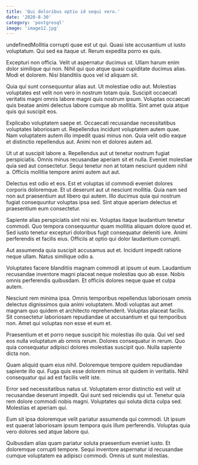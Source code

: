 ```yaml
---
title: 'Qui doloribus optio id sequi vero.'
date: '2020-8-30'
category: 'postgresql'
image: 'image12.jpg'
---
```


undefinedMollitia corrupti quae est ut qui. Quasi iste accusantium ut iusto voluptatum. Qui sed ea itaque ut. Rerum expedita porro ex quis.
 Excepturi non officia. Velit ut aspernatur ducimus ut. Ullam harum enim dolor similique qui non. Nihil qui quo atque quasi cupiditate ducimus alias. Modi et dolorem. Nisi blanditiis quos vel id aliquam sit.
 Quia qui sunt consequuntur alias aut. Ut molestiae odio aut. Molestias voluptates est velit non vero in nostrum totam quia. Suscipit occaecati veritatis magni omnis labore magni quis nostrum ipsum. Voluptas occaecati quis beatae animi delectus labore cumque ab mollitia. Sint amet quia atque quis qui suscipit eos.

Explicabo voluptatem saepe et. Occaecati recusandae necessitatibus voluptates laboriosam ut. Repellendus incidunt voluptatem autem quae. Nam voluptatem autem illo impedit quasi minus non. Quia velit odio eaque et distinctio repellendus aut. Animi non et dolores autem ad.
 Ut ut at suscipit labore a. Repellendus aut ut tenetur nostrum fugiat perspiciatis. Omnis minus recusandae aperiam sit et nulla. Eveniet molestiae quia sed aut consectetur. Sequi tenetur non at totam nesciunt quidem nihil a. Officiis mollitia tempore animi autem aut aut.
 Delectus est odio et eos. Est et voluptas id commodi eveniet dolores corporis doloremque. Et ut deserunt aut ut nesciunt mollitia. Quia nam sed non aut praesentium aut libero qui autem. Illo ducimus quia qui nostrum fugiat consequuntur voluptas ipsa sed. Sint atque aperiam delectus et praesentium eum consectetur.

Sapiente alias perspiciatis sint nisi ex. Voluptas itaque laudantium tenetur commodi. Quo tempora consequuntur quam mollitia aliquam dolore quod et. Sed iusto tenetur excepturi doloribus fugit consequatur deleniti iure. Animi perferendis et facilis eius. Officiis at optio qui dolor laudantium corrupti.
 Aut assumenda quia suscipit accusamus aut et. Incidunt impedit ratione neque ullam. Natus similique odio a.
 Voluptates facere blanditiis magnam commodi at ipsum ut eum. Laudantium recusandae inventore magni placeat neque molestias quo ab esse. Nobis omnis perferendis quibusdam. Et officiis dolores neque quae et culpa autem.

Nesciunt rem minima ipsa. Omnis temporibus repellendus laboriosam omnis delectus dignissimos quia animi voluptatem. Modi voluptas aut amet magnam quo quidem et architecto reprehenderit. Voluptas placeat facilis. Sit consectetur laboriosam repudiandae ut accusantium et qui temporibus non. Amet qui voluptas non esse et eum et.
 Praesentium et et porro neque suscipit hic molestias illo quia. Qui vel sed eos nulla voluptatum ab omnis rerum. Dolores consequatur in rerum. Quo quia consequatur adipisci dolores molestias suscipit quo. Nulla sapiente dicta non.
 Quam aliquid quam eius nihil. Doloremque tempore quidem repudiandae sapiente illo qui. Fuga quis esse dolorem minus sit quidem in veritatis. Nihil consequatur qui ad est facilis velit iste.

Error sed necessitatibus natus ut. Voluptatem error distinctio est velit ut recusandae deserunt impedit. Qui sunt sed reiciendis qui ut. Tenetur quia rem dolore commodi nobis magni. Voluptates qui soluta dicta culpa sed. Molestias et aperiam qui.
 Eum sit ipsa doloremque velit pariatur assumenda qui commodi. Ut ipsum est quaerat laboriosam ipsum tempora quis illum perferendis. Voluptas quia vero dolores sed atque labore qui.
 Quibusdam alias quam pariatur soluta praesentium eveniet iusto. Et doloremque corrupti tempore. Sequi inventore aspernatur id recusandae cumque voluptatem ea adipisci commodi. Omnis ut sunt molestias.


